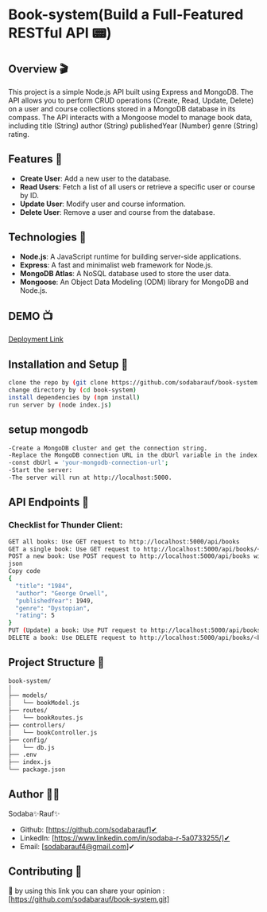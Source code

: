 # Book-system(Build a Full-Featured RESTful API 📟)

## Overview 🎬

This project is a simple Node.js API built using Express and MongoDB. The API allows you to perform CRUD operations (Create, Read, Update, Delete) on a user and course collections stored in a MongoDB database in its compass. The API interacts with a Mongoose model to manage book data, including title (String)
author (String)
publishedYear (Number)
genre (String)
rating.

## Features 🎯

- **Create User**: Add a new user to the database.
- **Read Users**: Fetch a list of all users or retrieve a specific user or course by ID.
- **Update User**: Modify user and course information.
- **Delete User**: Remove a user and course from the database.

## Technologies 📢

- **Node.js**: A JavaScript runtime for building server-side applications.
- **Express**: A fast and minimalist web framework for Node.js.
- **MongoDB Atlas**: A NoSQL database used to store the user data.
- **Mongoose**: An Object Data Modeling (ODM) library for MongoDB and Node.js.

## DEMO 📺
[Deployment Link]()

## Installation and Setup 🔌

   ```bash
   clone the repo by (git clone https://github.com/sodabarauf/book-system.git)
   change directory by (cd book-system)
   install dependencies by (npm install)
   run server by (node index.js)
   ```
## setup mongodb
```bash
-Create a MongoDB cluster and get the connection string.
-Replace the MongoDB connection URL in the dbUrl variable in the index.js file:
-const dbUrl = 'your-mongodb-connection-url';
-Start the server:
-The server will run at http://localhost:5000.
```



## API Endpoints 👧
### Checklist for Thunder Client:
```bash
GET all books: Use GET request to http://localhost:5000/api/books
GET a single book: Use GET request to http://localhost:5000/api/books/<book-id>
POST a new book: Use POST request to http://localhost:5000/api/books with a JSON body like:
json
Copy code
{
  "title": "1984",
  "author": "George Orwell",
  "publishedYear": 1949,
  "genre": "Dystopian",
  "rating": 5
}
PUT (Update) a book: Use PUT request to http://localhost:5000/api/books/<book-id> with updated JSON data.
DELETE a book: Use DELETE request to http://localhost:5000/api/books/<book-id>
```

## Project Structure 📝
```bash
book-system/
│
├── models/
│   └── bookModel.js
├── routes/
│   └── bookRoutes.js
├── controllers/
│   └── bookController.js
├── config/
│   └── db.js
├── .env
├── index.js
└── package.json
```

## Author 👩‍💼
Sodaba✨Rauf✨
- Github: [https://github.com/sodabarauf]✔
- LinkedIn: [https://www.linkedin.com/in/sodaba-r-5a0733255/]✔
- Email: [sodabarauf4@gmail.com]✔

## Contributing 🤝
🎇 by using this link you can share your opinion : [https://github.com/sodabarauf/book-system.git]
